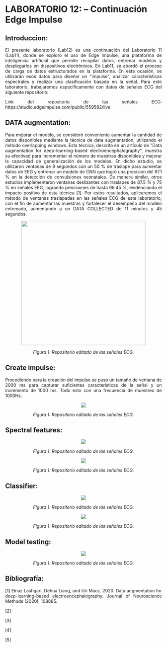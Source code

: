 # **LABORATORIO 12: – Continuación Edge Impulse**
## **Introduccion:**
<p align="justify">El presente laboratorio (Lab12) es una continuación del Laboratorio 11 (Lab11), donde se exploró el uso de Edge Impulse, una plataforma de inteligencia artificial que permite recopilar datos, entrenar modelos y desplegarlos en dispositivos electrónicos. En Lab11, se abordó el proceso de carga de datos estructurados en la plataforma. En esta ocasión, se utilizarán esos datos para diseñar un "impulse", analizar características espectrales y realizar una clasificación basada en la señal. Para este laboratorio, trabajaremos específicamente con datos de señales ECG del siguiente repositorio: </p>
<p align="justify">Link del repositorio de las señales ECG: https://studio.edgeimpulse.com/public/559582/live</p>

## **DATA augmentation:**
<p align="justify"> Para mejorar el modelo, se consideró conveniente aumentar la cantidad de datos disponibles mediante la técnica de data augmentation, utilizando el método overlapping windows. Esta técnica, descrita en un artículo de "Data augmentation for deep-learning-based electroencephalography", muestra su efectivad para incrementar el número de muestras disponibles y mejorar la capacidad de generalización de los modelos. En dicho estudio, se utilizaron ventanas de 8 segundos con un 50 % de traslape para aumentar datos de EEG y entrenar un modelo de CNN que logró una precisión del 97.1 % en la detección de convulsiones neonatales. De manera similar, otros estudios implementaron ventanas deslizantes con traslapes de 87.5 % y 75 % en señales EEG, logrando precisiones de hasta 96.45 %, evidenciando el impacto positivo de esta técnica [1]. Por estos resultados, aplicaremos el método de ventanas traslapadas en las señales ECG de este laboratorio, con el fin de aumentar las muestras y fortalecer el desempeño del modelo entrenado, aumentando a un DATA COLLECTED de 11 minutos y 45 segundos.</p>
<p align="center"><img src="Anexos/S1.png" width="400"></p>
<p align="center"><i>Figura 1: Repositorio editado de las señales ECG.</i></p>

## **Create impulse:**
<p align="justify">Procediendo para la creación del impulso se puso un tamaño de ventana de 2000 ms para capturar suficientes características de la señal y un incremento de 1000 ms. Todo esto con una frecuencia de muestreo de 1000Hz.</p>
<p align="center"><img src="Anexos/IM1.png"></p>
<p align="center"><i>Figura 1: Repositorio editado de las señales ECG.</i></p>

## **Spectral features:**
<p align="justify"> </p>
<p align="center"><img src="Anexos/IM2.png"></p>
<p align="center"><i>Figura 1: Repositorio editado de las señales ECG.</i></p>
<p align="center"><img src="Anexos/IM3.png" ></p>
<p align="center"><i>Figura 1: Repositorio editado de las señales ECG.</i></p>

## **Classifier:**
<p align="justify"> </p>
<p align="center"><img src="Anexos/IM4.png"></p>
<p align="center"><i>Figura 1: Repositorio editado de las señales ECG.</i></p>
<p align="center"><img src="Anexos/IM5.png"></p>
<p align="center"><i>Figura 1: Repositorio editado de las señales ECG.</i></p>

## **Model testing:**
<p align="justify"> </p>
<p align="center"><img src="Anexos/IM6.png"></p>
<p align="center"><i>Figura 1: Repositorio editado de las señales ECG.</i></p>

## **Bibliografía:**<a id="bibliografia"></a>
<p align="justify">[1] Elnaz Lashgari, Dehua Liang, and Uri Maoz. 2020. Data augmentation for deep-learning-based electroencephalography. Journal of Neuroscience Methods (2020), 108885.</p>
<p align="justify">[2] </p>
<p align="justify">[3] </p>
<p align="justify">[4] </p>
<p align="justify">[5] </p>
‌
‌
